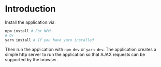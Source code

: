
# Introduction

Install the application via:

```bash
npm install # For NPM
# Or
yarn install # If you have yarn installed
```

Then run the application with `npm dev` or `yarn dev`.
The application creates a simple http server to run the application so that AJAX requests can be supported by the browser.
 
